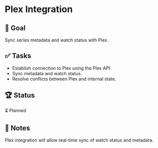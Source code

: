 # Plex Integration

## 🎯 Goal  
Sync series metadata and watch status with Plex.

## ✅ Tasks  
- Establish connection to Plex using the Plex API.  
- Sync metadata and watch status.  
- Resolve conflicts between Plex and internal state.  

## 🏆 Status  
⏳ Planned  

## 📝 Notes  
Plex integration will allow real-time sync of watch status and metadata.